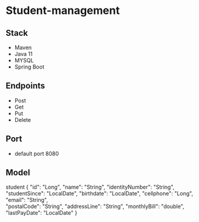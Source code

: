 # Student-management

## Stack

- Maven
- Java 11
- MYSQL
- Spring Boot


## Endpoints

- Post
- Get
- Put
- Delete


## Port
- default port 8080

## Model

student {
  "id": "Long",
  "name": "String",
  "identityNumber": "String",
  "studentSince": "LocalDate",
  "birthdate": "LocalDate",
  "cellphone": "Long",
  "email": "String",  
  "postalCode": "String",
  "addressLine": "String",
  "monthlyBill": "double",
  "lastPayDate": "LocalDate"
}




